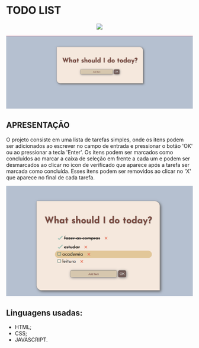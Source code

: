 <h1>TODO LIST</h1>
<p align="center">
<img loading="lazy" src="https://img.shields.io/badge/Concluded%20-%20Status?style=for-the-badge&label=Status&labelColor=%23EEEDEB&color=%2386C8BC"/>
</p>

![Imagem do Layout do projeto](https://github.com/miriam-daianne/Todo/blob/main/imgs%20do%20projeto/layout%20inicial.png)

<h2>APRESENTAÇÃO</h2>
O projeto consiste em uma lista de tarefas simples, onde os itens podem ser adicionados ao escrever no campo de entrada e pressionar o botão 'OK' ou ao pressionar a tecla 'Enter'. 
Os itens podem ser marcados como concluídos ao marcar a caixa de seleção em frente a cada um e podem ser desmarcados ao clicar no icon de verificado que aparece após a tarefa ser marcada como concluída. 
Esses itens podem ser removidos ao clicar no 'X' que aparece no final de cada tarefa.

![Exemplo de uso](https://github.com/miriam-daianne/Todo/blob/main/imgs%20do%20projeto/exemplo%20de%20list.png)

<h2>Linguagens usadas:</h2>
<ul>
  <li>HTML;</li>
  <li>CSS;</li>
  <li>JAVASCRIPT.</li>
</ul>
